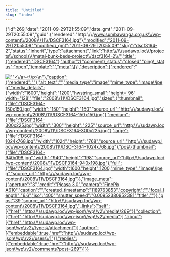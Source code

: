 ```yaml
---
title: "Untitled"
slug: "index"
---
```


{"id":269,"date":"2011-09-29T21:55:09","date\_gmt":"2011-09-29T20:55:09","guid":{"rendered":"http:\\/\\/www.sumbawanga.org.uk\\/wp-content\\/2008\\/11\\/DSCF3164.jpg"},"modified":"2011-09-29T21:55:09","modified\_gmt":"2011-09-29T20:55:09","slug":"dscf3164-2","status":"inherit","type":"attachment","link":"http:\\/\\/sudawp.loc\\/projects\\/schools\\/matai-bunk-beds-project\\/dscf3164-2\\/","title":{"rendered":"DSCF3164"},"author":1,"comment\_status":"closed","ping\_status":"open","template":"","meta":\[\],"description":{"rendered":"

[![\"\"](\"http:\/\/sudawp.loc\/wp-content\/2008\/11\/DSCF3164-300x225.jpg\")<\\/a><\\/p>\\n"},"caption":{"rendered":""},"alt\_text":"","media\_type":"image","mime\_type":"image\\/jpeg","media\_details":{"width":"1600","height":"1200","hwstring\_small":"height='96' width='128'","file":"2008\\/11\\/DSCF3164.jpg","sizes":{"thumbnail":{"file":"DSCF3164-150x150.jpg","width":"150","height":"150","source\_url":"http:\\/\\/sudawp.loc\\/wp-content\\/2008\\/11\\/DSCF3164-150x150.jpg"},"medium":{"file":"DSCF3164-300x225.jpg","width":"300","height":"225","source\_url":"http:\\/\\/sudawp.loc\\/wp-content\\/2008\\/11\\/DSCF3164-300x225.jpg"},"large":{"file":"DSCF3164-1024x768.jpg","width":"1024","height":"768","source\_url":"http:\\/\\/sudawp.loc\\/wp-content\\/2008\\/11\\/DSCF3164-1024x768.jpg"},"post-thumbnail":{"file":"DSCF3164-940x198.jpg","width":"940","height":"198","source\_url":"http:\\/\\/sudawp.loc\\/wp-content\\/2008\\/11\\/DSCF3164-940x198.jpg"},"full":{"file":"DSCF3164.jpg","width":1600,"height":1200,"mime\_type":"image\\/jpeg","source\_url":"http:\\/\\/sudawp.loc\\/wp-content\\/2008\\/11\\/DSCF3164.jpg"}},"image\_meta":{"aperture":"3","credit":"Picasa 3.0","camera":"FinePix A610","caption":"","created\_timestamp":"1189763853","copyright":"","focal\_length":"6.6","iso":"400","shutter\_speed":"0.00952380952381","title":""}},"post":39,"source\_url":"http:\\/\\/sudawp.loc\\/wp-content\\/2008\\/11\\/DSCF3164.jpg","\_links":{"self":\[{"href":"http:\\/\\/sudawp.loc\\/wp-json\\/wp\\/v2\\/media\\/269"}\],"collection":\[{"href":"http:\\/\\/sudawp.loc\\/wp-json\\/wp\\/v2\\/media"}\],"about":\[{"href":"http:\\/\\/sudawp.loc\\/wp-json\\/wp\\/v2\\/types\\/attachment"}\],"author":\[{"embeddable":true,"href":"http:\\/\\/sudawp.loc\\/wp-json\\/wp\\/v2\\/users\\/1"}\],"replies":\[{"embeddable":true,"href":"http:\\/\\/sudawp.loc\\/wp-json\\/wp\\/v2\\/comments?post=269"}\]}}](http:\/\/sudawp.loc\/wp-content\/2008\/11\/DSCF3164.jpg)